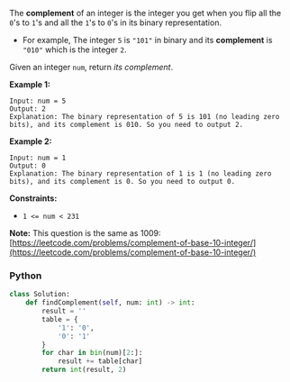 The  **complement**  of an integer is the integer you get when you flip all the  `0`'s to  `1`'s and all the  `1`'s to  `0`'s in its binary representation.

-   For example, The integer  `5`  is  `"101"`  in binary and its  **complement**  is  `"010"`  which is the integer  `2`.

Given an integer  `num`, return  _its complement_.

**Example 1:**
```
Input: num = 5
Output: 2
Explanation: The binary representation of 5 is 101 (no leading zero bits), and its complement is 010. So you need to output 2.
```

**Example 2:**
```
Input: num = 1
Output: 0
Explanation: The binary representation of 1 is 1 (no leading zero bits), and its complement is 0. So you need to output 0.
```

**Constraints:**
-   `1 <= num < 231`

**Note:**  This question is the same as 1009:  [https://leetcode.com/problems/complement-of-base-10-integer/](https://leetcode.com/problems/complement-of-base-10-integer/)


### Python
```python
class Solution:
    def findComplement(self, num: int) -> int:
        result = ''
        table = {
            '1': '0',
            '0': '1'
        }
        for char in bin(num)[2:]:
            result += table[char]
        return int(result, 2)
```